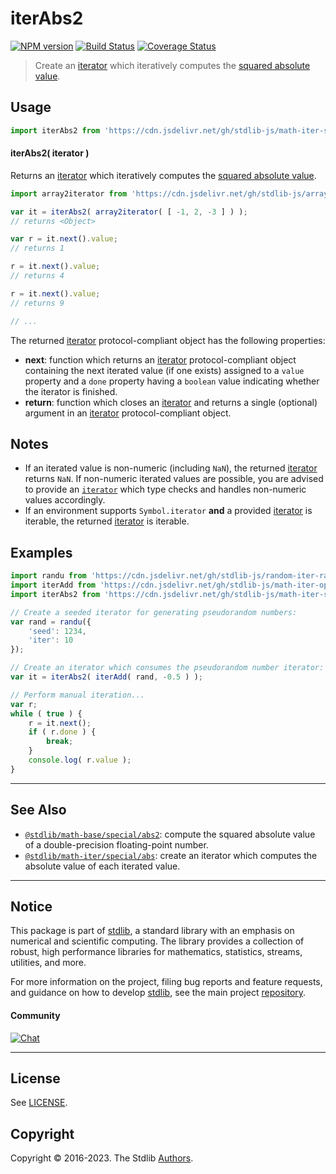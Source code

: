 <!--

@license Apache-2.0

Copyright (c) 2020 The Stdlib Authors.

Licensed under the Apache License, Version 2.0 (the "License");
you may not use this file except in compliance with the License.
You may obtain a copy of the License at

   http://www.apache.org/licenses/LICENSE-2.0

Unless required by applicable law or agreed to in writing, software
distributed under the License is distributed on an "AS IS" BASIS,
WITHOUT WARRANTIES OR CONDITIONS OF ANY KIND, either express or implied.
See the License for the specific language governing permissions and
limitations under the License.

-->

# iterAbs2

[![NPM version][npm-image]][npm-url] [![Build Status][test-image]][test-url] [![Coverage Status][coverage-image]][coverage-url] <!-- [![dependencies][dependencies-image]][dependencies-url] -->

> Create an [iterator][mdn-iterator-protocol] which iteratively computes the [squared absolute value][@stdlib/math/base/special/abs2].

<!-- Section to include introductory text. Make sure to keep an empty line after the intro `section` element and another before the `/section` close. -->

<section class="intro">

</section>

<!-- /.intro -->

<!-- Package usage documentation. -->



<section class="usage">

## Usage

```javascript
import iterAbs2 from 'https://cdn.jsdelivr.net/gh/stdlib-js/math-iter-special-abs2@deno/mod.js';
```

#### iterAbs2( iterator )

Returns an [iterator][mdn-iterator-protocol] which iteratively computes the [squared absolute value][@stdlib/math/base/special/abs2].

```javascript
import array2iterator from 'https://cdn.jsdelivr.net/gh/stdlib-js/array-to-iterator@deno/mod.js';

var it = iterAbs2( array2iterator( [ -1, 2, -3 ] ) );
// returns <Object>

var r = it.next().value;
// returns 1

r = it.next().value;
// returns 4

r = it.next().value;
// returns 9

// ...
```

The returned [iterator][mdn-iterator-protocol] protocol-compliant object has the following properties:

-   **next**: function which returns an [iterator][mdn-iterator-protocol] protocol-compliant object containing the next iterated value (if one exists) assigned to a `value` property and a `done` property having a `boolean` value indicating whether the iterator is finished.
-   **return**: function which closes an [iterator][mdn-iterator-protocol] and returns a single (optional) argument in an [iterator][mdn-iterator-protocol] protocol-compliant object.

</section>

<!-- /.usage -->

<!-- Package usage notes. Make sure to keep an empty line after the `section` element and another before the `/section` close. -->

<section class="notes">

## Notes

-   If an iterated value is non-numeric (including `NaN`), the returned [iterator][mdn-iterator-protocol] returns `NaN`. If non-numeric iterated values are possible, you are advised to provide an [`iterator`][mdn-iterator-protocol] which type checks and handles non-numeric values accordingly.
-   If an environment supports `Symbol.iterator` **and** a provided [iterator][mdn-iterator-protocol] is iterable, the returned [iterator][mdn-iterator-protocol] is iterable.

</section>

<!-- /.notes -->

<!-- Package usage examples. -->

<section class="examples">

## Examples

<!-- eslint no-undef: "error" -->

```javascript
import randu from 'https://cdn.jsdelivr.net/gh/stdlib-js/random-iter-randu@deno/mod.js';
import iterAdd from 'https://cdn.jsdelivr.net/gh/stdlib-js/math-iter-ops-add@deno/mod.js';
import iterAbs2 from 'https://cdn.jsdelivr.net/gh/stdlib-js/math-iter-special-abs2@deno/mod.js';

// Create a seeded iterator for generating pseudorandom numbers:
var rand = randu({
    'seed': 1234,
    'iter': 10
});

// Create an iterator which consumes the pseudorandom number iterator:
var it = iterAbs2( iterAdd( rand, -0.5 ) );

// Perform manual iteration...
var r;
while ( true ) {
    r = it.next();
    if ( r.done ) {
        break;
    }
    console.log( r.value );
}
```

</section>

<!-- /.examples -->

<!-- Section to include cited references. If references are included, add a horizontal rule *before* the section. Make sure to keep an empty line after the `section` element and another before the `/section` close. -->

<section class="references">

</section>

<!-- /.references -->

<!-- Section for related `stdlib` packages. Do not manually edit this section, as it is automatically populated. -->

<section class="related">

* * *

## See Also

-   <span class="package-name">[`@stdlib/math-base/special/abs2`][@stdlib/math/base/special/abs2]</span><span class="delimiter">: </span><span class="description">compute the squared absolute value of a double-precision floating-point number.</span>
-   <span class="package-name">[`@stdlib/math-iter/special/abs`][@stdlib/math/iter/special/abs]</span><span class="delimiter">: </span><span class="description">create an iterator which computes the absolute value of each iterated value.</span>

</section>

<!-- /.related -->

<!-- Section for all links. Make sure to keep an empty line after the `section` element and another before the `/section` close. -->


<section class="main-repo" >

* * *

## Notice

This package is part of [stdlib][stdlib], a standard library with an emphasis on numerical and scientific computing. The library provides a collection of robust, high performance libraries for mathematics, statistics, streams, utilities, and more.

For more information on the project, filing bug reports and feature requests, and guidance on how to develop [stdlib][stdlib], see the main project [repository][stdlib].

#### Community

[![Chat][chat-image]][chat-url]

---

## License

See [LICENSE][stdlib-license].


## Copyright

Copyright &copy; 2016-2023. The Stdlib [Authors][stdlib-authors].

</section>

<!-- /.stdlib -->

<!-- Section for all links. Make sure to keep an empty line after the `section` element and another before the `/section` close. -->

<section class="links">

[npm-image]: http://img.shields.io/npm/v/@stdlib/math-iter-special-abs2.svg
[npm-url]: https://npmjs.org/package/@stdlib/math-iter-special-abs2

[test-image]: https://github.com/stdlib-js/math-iter-special-abs2/actions/workflows/test.yml/badge.svg?branch=main
[test-url]: https://github.com/stdlib-js/math-iter-special-abs2/actions/workflows/test.yml?query=branch:main

[coverage-image]: https://img.shields.io/codecov/c/github/stdlib-js/math-iter-special-abs2/main.svg
[coverage-url]: https://codecov.io/github/stdlib-js/math-iter-special-abs2?branch=main

<!--

[dependencies-image]: https://img.shields.io/david/stdlib-js/math-iter-special-abs2.svg
[dependencies-url]: https://david-dm.org/stdlib-js/math-iter-special-abs2/main

-->

[chat-image]: https://img.shields.io/gitter/room/stdlib-js/stdlib.svg
[chat-url]: https://gitter.im/stdlib-js/stdlib/

[stdlib]: https://github.com/stdlib-js/stdlib

[stdlib-authors]: https://github.com/stdlib-js/stdlib/graphs/contributors

[umd]: https://github.com/umdjs/umd
[es-module]: https://developer.mozilla.org/en-US/docs/Web/JavaScript/Guide/Modules

[deno-url]: https://github.com/stdlib-js/math-iter-special-abs2/tree/deno
[umd-url]: https://github.com/stdlib-js/math-iter-special-abs2/tree/umd
[esm-url]: https://github.com/stdlib-js/math-iter-special-abs2/tree/esm
[branches-url]: https://github.com/stdlib-js/math-iter-special-abs2/blob/main/branches.md

[stdlib-license]: https://raw.githubusercontent.com/stdlib-js/math-iter-special-abs2/main/LICENSE

[mdn-iterator-protocol]: https://developer.mozilla.org/en-US/docs/Web/JavaScript/Reference/Iteration_protocols#The_iterator_protocol

<!-- <related-links> -->

[@stdlib/math/base/special/abs2]: https://github.com/stdlib-js/math-base-special-abs2/tree/deno

[@stdlib/math/iter/special/abs]: https://github.com/stdlib-js/math-iter-special-abs/tree/deno

<!-- </related-links> -->

</section>

<!-- /.links -->
